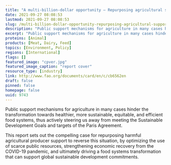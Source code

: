 ```yaml
---
title: "A multi-billion-dollar opportunity – Repurposing agricultural support to transform food systems"
date: 2021-09-27 08:08:53
lastmod: 2021-09-27 08:08:53
slug: /multi-billion-dollar-opportunity-repurposing-agricultural-support-transform-food-systems
description: "Public support mechanisms for agriculture in many cases hinder the transformation towards healthier, more sustainable, equitable, and efficient food systems, thus actively steering us away from meeting the Sustainable Development Goals and targets of the Paris Agreement."
excerpt: "Public support mechanisms for agriculture in many cases hinder the transformation towards healthier, more sustainable, equitable, and efficient food systems, thus actively steering us away from meeting the Sustainable Development Goals and targets of the Paris Agreement."
proteins: [Animal]
products: [Meat, Dairy, Feed]
topics: [Environment, Policy]
regions: [International]
flags: []
featured_image: "cpver.jpg"
featured_image_caption: "report cover"
resource_type: [industry]
link: http://www.fao.org/documents/card/en/c/cb6562en
draft: false
pinned: false
homepage: false
uuid: 9743
---
```

Public support mechanisms for agriculture in many cases hinder the
transformation towards healthier, more sustainable, equitable, and
efficient food systems, thus actively steering us away from meeting the
Sustainable Development Goals and targets of the Paris Agreement.

This report sets out the compelling case for repurposing harmful
agricultural producer support to reverse this situation, by optimizing
the use of scarce public resources, strengthening economic recovery from
the COVID-19 pandemic, and ultimately driving a food systems
transformation that can support global sustainable development
commitments.
